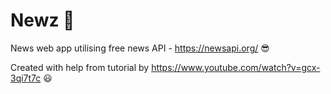 # Newz :newspaper:

News web app utilising free news API - https://newsapi.org/ :sunglasses:

Created with help from tutorial by https://www.youtube.com/watch?v=gcx-3qi7t7c :smiley:
